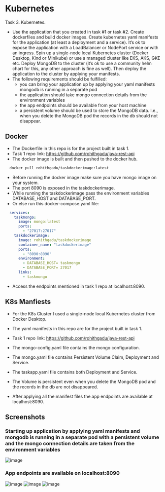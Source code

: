 
# Kubernetes

Task 3. Kubernetes.
- Use the application that you created in task #1 or task #2. Create dockerfiles and build docker images. Create kubernetes yaml manifests for the application (at least a deployment and a service). It’s ok to expose the application with a LoadBalancer or NodePort service or with an ingress. Spin up a single-node local Kubernetes cluster (Docker Desktop, Kind or Minikube) or use a managed cluster like EKS, AKS, GKE etc. Deploy MongoDB to the cluster (it’s ok to use a community helm chart for this, any other approach is fine as well). Then deploy the application to the cluster by applying your manifests. 
- The following requirements should be fulfilled:
  - you can bring your application up by applying your yaml manifests
    mongodb is running in a separate pod
  - the application should take mongo connection details from the environment variables
  - the app endpoints should be available from your host machine
  - a persistent volume should be used to store the MongoDB data. I.e., when you delete the MongoDB pod the records in the db should not disappear.

## Docker
  - The Dockerfile in this repo is for the project built in task 1.
  - Task 1 repo link: https://github.com/rohithgadu/java-rest-api 
  - The docker image is built and then pushed to the docker hub. 

  ```bash
    docker pull rohithgadu/taskdockerimage:latest
  ```
  - Before running the docker image make sure you have mongo image on your system.
  - The port 8090 is exposed in the taskdockerimage.
  - While running the taskdockerimage pass the environment variables DATABASE_HOST and DATABASE_PORT.
  - Or else run this docker-compose.yaml file:
  ```yaml
    services:
      taskmongo:
        image: mongo:latest
        ports:
          - "27017:27017"
      taskdockerimage:
        image: rohithgadu/taskdockerimage
        container_name: "taskdockerimage"
        ports:
          - "8090:8090"
        environment:
          - DATABASE_HOST= taskmongo
          - DATABASE_PORT= 27017  
        links:
          - taskmongo

  ```
  - Access the endpoints mentioned in task 1 repo at localhost:8090.
    


## K8s Manfiests 

  - For the K8s Cluster I used a single-node local Kubernetes cluster from Docker Desktop.

  - The yaml manifests in this repo are for the project built in task 1.
  - Task 1 repo link: https://github.com/rohithgadu/java-rest-api 

  - The mongo-config.yaml file contains the mongo configuration.

  - The mongo.yaml file contains Persistent Volume Claim, Deployment and Service.

  - The taskapp.yaml file contains both Deployment and Service.

  - The Volume is persistent even when you delete the MongoDB pod and the records in the db are not disappeared. 
  
  - After applying all the manifest files the app endpoints are available at localhost:8090.

## Screenshots

### Starting up application by applying yaml manifests and mongodb is running in a separate pod with a persistent volume and the mongo connection details are taken from the environment variables
![image](https://user-images.githubusercontent.com/84178107/228358685-d2925722-0aa2-49de-bebc-94573c5eda4c.png)

### App endpoints are available on localhost:8090 
![image](https://user-images.githubusercontent.com/84178107/228359179-c1ccdc4b-44db-4eaf-9be3-0ac8470f3358.png)
![image](https://user-images.githubusercontent.com/84178107/228360113-4d86e673-c191-4c0f-b310-d55d29de2250.png)
![image](https://user-images.githubusercontent.com/84178107/228360227-dd09462f-aa85-4a9f-b79c-a0b0bcc232c8.png)

    

